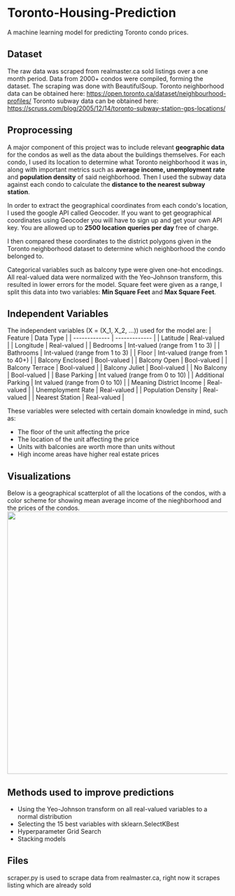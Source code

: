 # Toronto-Housing-Prediction
A machine learning model for predicting Toronto condo prices. 

## Dataset
The raw data was scraped from realmaster.ca sold listings over a one month period. Data from 2000+ condos were compiled, forming the dataset.
The scraping was done with BeautifulSoup. 
Toronto neighborhood data can be obtained here: https://open.toronto.ca/dataset/neighbourhood-profiles/
Toronto subway data can be obtained here: https://scruss.com/blog/2005/12/14/toronto-subway-station-gps-locations/ 


## Proprocessing
A major component of this project was to include relevant **geographic data** for the condos as well as the data about the buildings themselves. For each condo, I used its location to determine what Toronto neighborhood it was in, along with important metrics such as **average income, unemployment rate** and **population density** of said neighborhood. Then I used the subway data against each condo to calculate the **distance to the nearest subway station**. 

In order to extract the geographical coordinates from each condo's location, I used the google API called Geocoder. If you want to get geographical coordinates using Geocoder you will have to sign up and get your own API key. You are allowed up to **2500 location queries per day** free of charge.

I then compared these coordinates to the district polygons given in the Toronto neighborhood dataset to determine which neighborhood the condo belonged to.

Categorical variables such as balcony type were given one-hot encodings. All real-valued data were normalized with the Yeo-Johnson transform, this resulted in lower errors for the model. Square feet were given as a range, I split this data into two variables: **Min Square Feet** and **Max Square Feet**.

## Independent Variables
The independent variables (X = (X_1, X_2, ...)) used for the model are:
| Feature  | Data Type | 
| ------------- | ------------- |
| Latitude  | Real-valued  |
| Longitude  | Real-valued |
| Bedrooms  | Int-valued (range from 1 to 3)  |
| Bathrooms  | Int-valued (range from 1 to 3) |
| Floor  | Int-valued (range from 1 to 40+) |
| Balcony Enclosed  | Bool-valued |
| Balcony Open  | Bool-valued |
| Balcony Terrace  | Bool-valued |
| Balcony Juliet | Bool-valued |
| No Balcony  | Bool-valued |
| Base Parking  | Int valued (range from 0 to 10) |
| Additional Parking  | Int valued (range from 0 to 10) |
| Meaning District Income  | Real-valued  |
| Unemployment Rate  | Real-valued |
| Population Density | Real-valued  |
| Nearest Station | Real-valued |

These variables were selected with certain domain knowledge in mind, such as:
* The floor of the unit affecting the price
* The location of the unit affecting the price
* Units with balconies are worth more than units without
* High income areas have higher real estate prices

## Visualizations
Below is a geographical scatterplot of all the locations of the condos, with a color scheme for showing mean average income of the nieghborhood and the prices of the condos.
<br>
<img src="https://user-images.githubusercontent.com/24876548/135324573-efcb1a1c-f1ae-4388-8da8-ac53942d37c9.png" width="800" height="600" />


## Methods used to improve predictions
* Using the Yeo-Johnson transform on all real-valued variables to a normal distribution
* Selecting the 15 best variables with sklearn.SelectKBest
* Hyperparameter Grid Search 
* Stacking models

## Files
scraper.py is used to scrape data from realmaster.ca, right now it scrapes listing which are already sold
